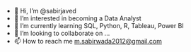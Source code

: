 - 👋 Hi, I’m @sabirjaved
- 👀 I’m interested in becoming a Data Analyst
- 🌱 I’m currently learning SQL, Python, R, Tableau, Power BI
- 💞️ I’m looking to collaborate on ...
- 📫 How to reach me  m.sabirwada2012@gmail.com

<!---
sabirjaved/sabirjaved is a ✨ special ✨ repository because its `README.md` (this file) appears on your GitHub profile.
You can click the Preview link to take a look at your changes.
--->

